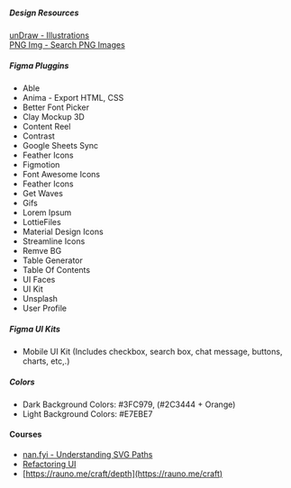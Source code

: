 ##### Design Resources
[unDraw - Illustrations](https://undraw.co/illustrations)  
[PNG Img - Search PNG Images](https://pngimg.com/search_image)  

##### Figma Pluggins
- Able
- Anima - Export HTML, CSS
- Better Font Picker
- Clay Mockup 3D
- Content Reel
- Contrast
- Google Sheets Sync
- Feather Icons
- Figmotion
- Font Awesome Icons
- Feather Icons
- Get Waves
- Gifs
- Lorem Ipsum
- LottieFiles
- Material Design Icons
- Streamline Icons
- Remve BG
- Table Generator
- Table Of Contents
- UI Faces
- UI Kit
- Unsplash
- User Profile

##### Figma UI Kits
- Mobile UI Kit (Includes checkbox, search box, chat message, buttons, charts, etc,.)

##### Colors
- Dark Background Colors: #3FC979, (#2C3444 + Orange)
- Light Background Colors: #E7EBE7

#### Courses
- [nan.fyi - Understanding SVG Paths](https://www.nan.fyi/svg-paths)
- [Refactoring UI](https://www.refactoringui.com/)  
- [https://rauno.me/craft/depth](https://rauno.me/craft)  
